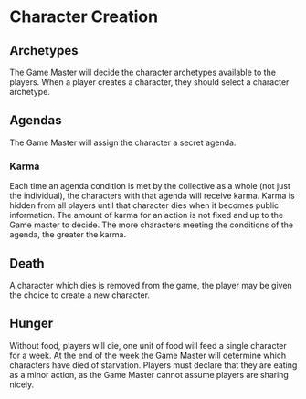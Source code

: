 # Character Creation

## Archetypes

The Game Master will decide the character archetypes available to the players.
When a player creates a character, they should select a character archetype.

## Agendas

The Game Master will assign the character a secret agenda.

### Karma
Each time an agenda condition is met by the collective as a whole (not just the individual), the characters with that agenda will receive karma. 
Karma is hidden from all players until that character dies when it becomes public information.
The amount of karma for an action is not fixed and up to the Game master to decide.
The more characters meeting the conditions of the agenda, the greater the karma.

## Death
A character which dies is removed from the game, the player may be given the choice to create a new character.

## Hunger
Without food, players will die, one unit of food will feed a single character for a week.
At the end of the week the Game Master will determine which characters have died of starvation.
Players must declare that they are eating as a minor action, as the Game Master cannot assume players are sharing nicely.

